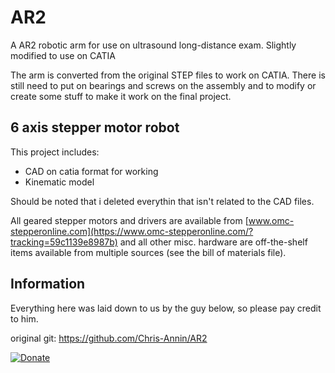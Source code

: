# AR2

A AR2 robotic arm for use on ultrasound long-distance exam. Slightly modified to use on CATIA

The arm is converted from the original STEP files to work on CATIA. There is still need to put on bearings and screws on the assembly and to modify or create some stuff to make it work on the final project.

## 6 axis stepper motor robot

This project includes:

- CAD on catia format for working
- Kinematic model

Should be noted that i deleted everythin that isn't related to the CAD files.

All geared stepper motors and drivers are available from  [www.omc-stepperonline.com](https://www.omc-stepperonline.com/?tracking=59c1139e8987b) and all other misc. hardware are off-the-shelf items available from multiple sources (see the bill of materials file).

## Information

Everything here was laid down to us by the guy below, so please pay credit to him.

original git: https://github.com/Chris-Annin/AR2

[![Donate](https://img.shields.io/badge/Donate-PayPal-green.svg)](https://www.paypal.me/ChrisAnnin)
